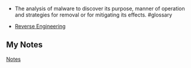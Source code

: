 - The analysis of malware to discover its purpose, manner of operation and strategies for removal or for mitigating its effects. #glossary 

- [Reverse Engineering](reverse-engineering.md)
## My Notes
[Notes](mynotes/malware-analysis-notes.md)
